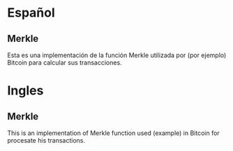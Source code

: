 # Español
## Merkle

Esta es una implementación de la función Merkle utilizada por (por ejemplo) Bitcoin para calcular sus transacciones.

# Ingles
## Merkle

This is an implementation of Merkle function used (example) in Bitcoin for procesate his transactions.
